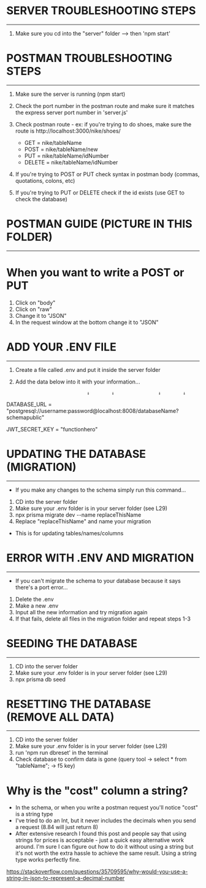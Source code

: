 # SERVER TROUBLESHOOTING STEPS
-------------------------------
1. Make sure you cd into the "server" folder --> then 'npm start'


# POSTMAN TROUBLESHOOTING STEPS
-------------------------------
1. Make sure the server is running (npm start)
2. Check the port number in the postman route and make sure it matches the express server port number in 'server.js'
3. Check postman route - ex: if you're trying to do shoes, make sure the route is http://localhost:3000/nike/shoes/

    - GET = nike/tableName
    - POST = nike/tableName/new
    - PUT = nike/tableName/idNumber
    - DELETE = nike/tableName/idNumber

4. If you're trying to POST or PUT check syntax in postman body (commas, quotations, colons, etc)
5. If you're trying to PUT or DELETE check if the id exists (use GET to check the database)


# POSTMAN GUIDE (PICTURE IN THIS FOLDER)
-------------------------------
# When you want to write a POST or PUT
1. Click on "body"
2. Click on "raw"
3. Change it to "JSON"
4. In the request window at the bottom change it to "JSON"

# ADD YOUR .ENV FILE
--------------------
1. Create a file called .env and put it inside the server folder
2. Add the data below into it with your information...

                                 ↓        ↓                ↓        ↓
DATABASE_URL = "postgresql://username:password@localhost:8008/databaseName?schemapublic"

JWT_SECRET_KEY = "functionhero"

# UPDATING THE DATABASE (MIGRATION)
----------------------------------
- If you make any changes to the schema simply run this command...
1. CD into the server folder
2. Make sure your .env folder is in your server folder (see L29)
3. npx prisma migrate dev --name replaceThisName
4. Replace "replaceThisName" and name your migration
- This is for updating tables/names/columns

# ERROR WITH .ENV AND MIGRATION
--------------------------------
- If you can't migrate the schema to your database because it says there's a port error...
1. Delete the .env
2. Make a new .env
3. Input all the new information and try migration again
4. If that fails, delete all files in the migration folder and repeat steps 1-3

# SEEDING THE DATABASE
------------------------
1. CD into the server folder
2. Make sure your .env folder is in your server folder (see L29)
3. npx prisma db seed

# RESETTING THE DATABASE (REMOVE ALL DATA)
------------------------------------------
1. CD into the server folder
2. Make sure your .env folder is in your server folder (see L29)
3. run 'npm run dbreset' in the terminal
4. Check database to confirm data is gone (query tool -> select * from "tableName"; -> f5 key)

# Why is the "cost" column a string?
- In the schema, or when you write a postman request you'll notice "cost" is a string type
- I've tried to do an Int, but it never includes the decimals when you send a request (8.84 will just return 8)
- After extensive research I found this post and people say that using strings for prices is acceptable - just a quick easy alternative work around. I'm sure I can figure out how to do it without using a string but it's not worth the extra hassle to achieve the same result. Using a string type works perfectly fine.

https://stackoverflow.com/questions/35709595/why-would-you-use-a-string-in-json-to-represent-a-decimal-number
